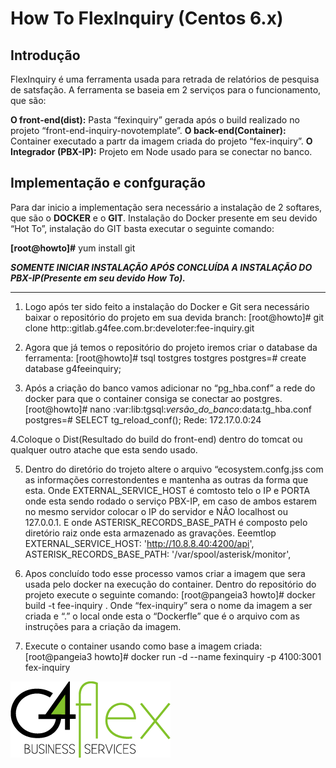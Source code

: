 <!-- TITLE: How To Flex Inquiry Docker Cent Os 6 X -->
<!-- SUBTITLE: Teste rápido de funcionamento para apresentação -->

# How To FlexInquiry (Centos 6.x)
## Introdução
FlexInquiry é uma ferramenta usada para retrada de relatórios de pesquisa de satsfação. A ferramenta se baseia em 2 serviços para o funcionamento, que são:

**O front-end(dist):** Pasta “fexinquiry” gerada após o build realizado no projeto “front-end-inquiry-novotemplate”.
**O back-end(Container):** Container executado a partr da imagem criada do projeto “fex-inquiry”.
**O Integrador (PBX-IP):** Projeto em Node usado para se conectar no banco.

## Implementação e confguração
Para dar inicio a implementação sera necessário a instalação de 2 softares, que são o **DOCKER** e o
**GIT**. Instalação do Docker presente em seu devido “Hot To”, instalação do GIT basta executar o seguinte
comando:

**[root@howto]#** yum install git

***SOMENTE INICIAR INSTALAÇÃO APÓS CONCLUÍDA A INSTALAÇÃO DO PBX-IP(Presente em seu devido How To).***

-----

1. Logo após ter sido feito a instalação do Docker e Git sera necessário baixar o repositório do projeto em sua devida branch:
	[root@howto]# git clone http::gitlab.g4fee.com.br:develoter:fee-inquiry.git

2. Agora que já temos o repositório do projeto iremos criar o database da ferramenta:
[root@howto]# tsql tostgres tostgres
postgres=# create database g4feeinquiry;

3. Após a criação do banco vamos adicionar no “pg_hba.conf” a rede do docker para que o container consiga se conectar ao postgres.
[root@howto]# nano :var:lib:tgsql:*versão_do_banco*:data:tg_hba.conf
postgres=# SELECT tg_reload_conf();
Rede: 172.17.0.0:24

4.Coloque o Dist(Resultado do build do front-end) dentro do tomcat ou qualquer outro atache que esta sendo usado.

5. Dentro do diretório do trojeto altere o arquivo “ecosystem.confg.jss com as informações correstondentes e mantenha as outras da forma que esta.
Onde EXTERNAL_SERVICE_HOST é comtosto telo o IP e PORTA onde esta sendo rodado o serviço PBX-IP,
em caso de ambos estarem no mesmo servidor colocar o IP do servidor e NÃO localhost ou 127.0.0.1.
E onde ASTERISK_RECORDS_BASE_PATH é composto pelo diretório raiz onde esta armazenado as
gravações.
Eeemtlop
EXTERNAL_SERVICE_HOST: 'http://10.8.8.40:4200/api',
ASTERISK_RECORDS_BASE_PATH: '/var/spool/asterisk/monitor',

6. Apos concluído todo esse processo vamos criar a imagem que sera usada pelo docker na execução do
container. Dentro do repositório do projeto execute o seguinte comando:
[root@pangeia3 howto]# docker build -t fee-inquiry .
Onde “fex-inquiry” sera o nome da imagem a ser criada e “.” o local onde esta o “Dockerfle” que é o
arquivo com as instruções para a criação da imagem.

7. Execute o container usando como base a imagem criada:
[root@pangeia3 howto]# docker run -d --name fexinquiry -p 4100:3001 fex-inquiry

![Logog 4](/uploads/logog-4.png "Logog 4")